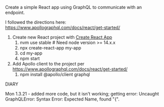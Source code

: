 Create a simple React app using GraphQL to communicate with an endpoint.

I followed the directions here:
https://www.apollographql.com/docs/react/get-started/

1. Create new React project with [Create React App](https://create-react-app.dev/docs/getting-started)
    1. nvm use stable  # Need node version >= 14.x.x
    1. npx create-react-app my-app
    1. cd my-app
    1. npm start
1. Add Apollo client to the project per https://www.apollographql.com/docs/react/get-started/
    1. npm install @apollo/client graphql


DIARY

Mon 1.3.21
    - added more code, but it isn't working; getting error:
        Uncaught GraphQLError: Syntax Error: Expected Name, found "{".

